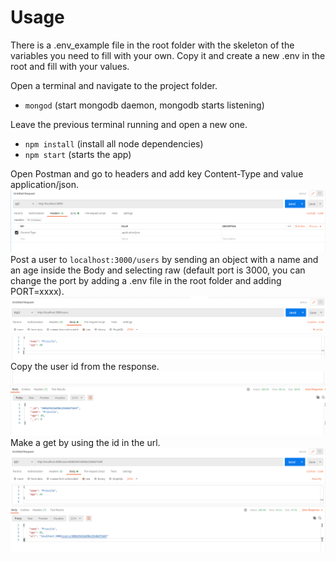 # Usage
There is a .env_example file in the root folder with the skeleton of the variables you need to fill with your own. Copy it and create a new .env in the root and fill with your values. <br>

Open a terminal and navigate to the project folder.<br>
- `mongod` (start mongodb daemon, mongodb starts listening)<br>

Leave the previous terminal running and open a new one.
- `npm install` (install all node dependencies) <br>
- `npm start` (starts the app) <br>

Open Postman and go to headers and add key Content-Type and value application/json. <br>
![Headers](photos/headers.png)<br>
Post a user to `localhost:3000/users` by sending an object with a name and an age inside the Body and selecting raw (default port is 3000, you can change the port by adding a .env file in the root folder and adding PORT=xxxx).<br>
![Post User](photos/post-user.png)<br>
Copy the user id from the response.
![Response id](photos/response-id.png)<br>
Make a get by using the id in the url.<br>
![Get user by id](photos/get-user-by-id.png)
